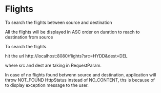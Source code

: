 # Flights

To search the flights between source and destination

All the flights will be displayed in ASC order on duration to reach to destination from source

To search the flights

hit the url http://localhost:8080/flights?src=HYDD&dest=DEL

where src and dest are taking in RequestParam.

In case of no flights found betwenn source and destination, application will throw NOT_FOUND HttpStatus instead of NO_CONTENT, ths is because of to display exception message to the user.
